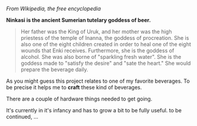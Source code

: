 *From Wikipedia, the free encyclopedia*

**Ninkasi is the ancient Sumerian tutelary goddess of beer.**

> Her father was the King of Uruk, and her mother was the high priestess of the temple of Inanna, the goddess of procreation. She is also one of the eight children created in order to heal one of the eight wounds that Enki receives. Furthermore, she is the goddess of alcohol. She was also borne of "sparkling fresh water". She is the goddess made to "satisfy the desire" and "sate the heart." She would prepare the beverage daily.

As you might guess this project relates to one of my favorite beverages. To be precise it helps me to **craft** these kind of beverages.

There are a couple of hardware things needed to get going.

It's currently in it's infancy and has to grow a bit to be fully useful.
to be continued, ...

